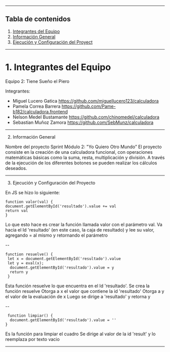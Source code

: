 ***
## Tabla de contenidos
1. [Integrantes del Equipo](#Integrantes-del-Equipo)
2. [Información General](#Información-General)
3. [Ejecución y Configuración del Proyect](#Ejecución-y-Configuración-del-Proyecto)

***
# 1. Integrantes del Equipo

Equipo 2: Tiene Sueño el Piero

Integrantes:
- Miguel Lucero Gatica https://github.com/miguellucero123/calculadora
- Pamela Correa Barrera https://github.com/Pame-b182/calculadora.frontend
- Nelson Medel Bustamante https://github.com/chinomedel/calculadora
- Sebastian Muñoz Zamora https://github.com/SebMunz/calculadora
***
2. Información General

Nombre del proyecto    Sprint Módulo 2: "Yo Quiero Otro Mundo”
El proyecto consiste en la creación de una calculadora funcional, con operaciones matemáticas básicas como la suma, resta, multiplicación y división. A través de la ejecución de los diferentes botones se pueden realizar los cálculos deseados.
***
3. Ejecución y Configuración del Proyecto

En JS se hizo lo siguiente:

    function valor(val) {
    document.getElementById('resultado').value += val
    return val
    }

Lo que esto hace es crear la función llamada valor con el parámetro val.
Va hacia el Id 'resultado' (en este caso, la caja de resultado) y lee su valor, agregando = al mismo y retornando el parámetro

--

    function resuelve() {
     let x = document.getElementById('resultado').value
     let y = eval(x);
      document.getElementById('resultado').value = y
      return y
     }
  
Esta función resuelve lo que encuentra en el Id 'resultado'.
Se crea la función resuelve
Otorga a x el valor que contiene la id 'resultado'
Otorga a y el valor de la evaluación de x
Luego se dirige a 'resultado' y retorna y

--

     function limpiar() {
      document.getElementById('resultado').value = ''
    }

Es la función para limpiar el cuadro
Se dirige al valor de la id 'result' y lo reemplaza por texto vacio
***
